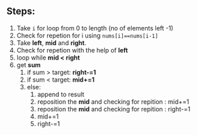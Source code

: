 ## Steps:
1. Take `i` for loop from 0 to length (no of elements left -1)
2. Check for repetion for i using `nums[i]==nums[i-1]`
3. Take **left**, **mid** and **right**.
4. Check for repetion with the help of **left**
5. loop while **mid < right**
6. get **sum**
   1. if sum > target: **right-=1**
   2. if sum < target: **mid+=1**
   3. else:
      1. append to result
      2. reposition the **mid** and checking for repition : mid+=1
      3. reposition the **mid** and checking for repition : right-=1
      4. mid+=1
      5. right-=1